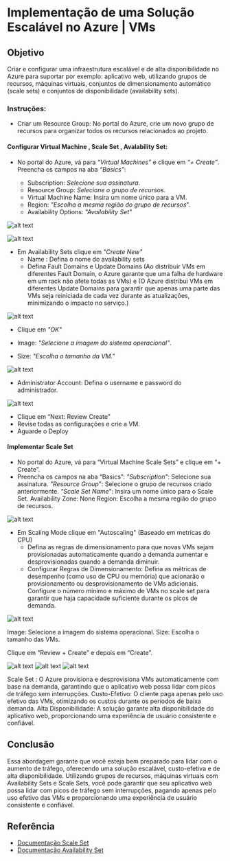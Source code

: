 # Implementação de uma Solução Escalável no Azure | VMs 

## Objetivo
Criar e configurar uma infraestrutura escalável e de alta disponibilidade no Azure para suportar por exemplo: aplicativo web, utilizando grupos de recursos, máquinas virtuais, conjuntos de dimensionamento automático (scale sets) e conjuntos de disponibilidade (availability sets).

### Instruções: 

- Criar um Resource Group:
No portal do Azure, crie um novo grupo de recursos para organizar todos os recursos relacionados ao projeto.

#### Configurar Virtual Machine , Scale Set , Avalability Set:

- No portal do Azure, vá para *“Virtual Machines”* e clique em *“+ Create”*.
Preencha os campos na aba *“Basics”*:

   - Subscription: *Selecione sua assinatura*.
   - Resource Group: *Selecione o grupo de recursos*.
   - Virtual Machine Name: Insira um nome único para a VM.
   - Region: *"Escolha a mesma região do grupo de recursos*".
   - Availability Options: *"Availability Set"*

![alt text](https://github.com/clouder-km/Challenge-Azure-Dio/blob/main/image/4%20-%20RECURSO%20VMS.PNG)

![alt text](https://github.com/clouder-km/Challenge-Azure-Dio/blob/main/image/4%20-%20RECURSO%20VMS%202.PNG)


- Em Availability Sets clique em *"Create New"*
  - Name : Defina o nome do availability sets
   - Defina Fault Domains e Update Domains (Ao distribuir VMs em diferentes Fault Domain, o Azure garante que uma falha de hardware em um rack não afete todas as VMs) e (O Azure distribui VMs em diferentes Update Domains para garantir que apenas uma parte das VMs seja reiniciada de cada vez durante as atualizações, minimizando o impacto no serviço.)

 
![alt text](https://github.com/clouder-km/Challenge-Azure-Dio/blob/main/image/4%20-%20CREATE%20AVAIBILITY%20SET.PNG)

   - Clique em *"OK"*

   - Image: *"Selecione a imagem do sistema operacional"*.
   - Size: *"Escolha o tamanho da VM."*
    
![alt text](https://github.com/clouder-km/Challenge-Azure-Dio/blob/main/image/4%20-%20RECURSO%20VMS%202.PNG)

- Administrator Account: Defina o username e password do administrador.

![alt text](https://github.com/clouder-km/Challenge-Azure-Dio/blob/main/image/4%20-%20ADMIN.PNG)

- Clique em “Next: Review Create"
- Revise todas as configurações e crie a VM.
- Aguarde o Deploy

#### Implementar Scale Set

- No portal do Azure, vá para “Virtual Machine Scale Sets” e clique em “+ Create”.
- Preencha os campos na aba “Basics”:
*"Subscription"*: Selecione sua assinatura.
*"Resource Group*": Selecione o grupo de recursos criado anteriormente.
*"Scale Set Name*": Insira um nome único para o Scale Set.
Availability Zone: None
Region: Escolha a mesma região do grupo de recursos.

![alt text](https://github.com/clouder-km/Challenge-Azure-Dio/blob/main/image/4%20-%20Scale%20Set%201.PNG)

- Em Scaling Mode clique em "Autoscaling" (Baseado em metricas do CPU)
  - Defina as regras de dimensionamento para que novas VMs sejam provisionadas automaticamente quando a demanda aumentar e desprovisionadas quando a demanda diminuir. 
  - Configurar Regras de Dimensionamento:
Defina as métricas de desempenho (como uso de CPU ou memória) que acionarão o provisionamento ou desprovisionamento de VMs adicionais.
Configure o número mínimo e máximo de VMs no scale set para garantir que haja capacidade suficiente durante os picos de demanda.

![alt text](https://github.com/clouder-km/Challenge-Azure-Dio/blob/main/image/4%20-%20Scale%20Set%202.PNG)


Image: Selecione a imagem do sistema operacional.
Size: Escolha o tamanho das VMs.

Clique em “Review + Create” e depois em “Create”.

![alt text](https://github.com/clouder-km/Challenge-Azure-Dio/blob/main/image/4%20-%20Scale%20Set%203.PNG)
![alt text](https://github.com/clouder-km/Challenge-Azure-Dio/blob/main/image/4%20-%20Scale%20set%204.PNG)
![alt text](https://github.com/clouder-km/Challenge-Azure-Dio/blob/main/image/4%20-%20Scale%20Set%205.PNG)


Scale Set : O Azure provisiona e desprovisiona VMs automaticamente com base na demanda, garantindo que o aplicativo web possa lidar com picos de tráfego sem interrupções.
Custo-Efetivo: O cliente paga apenas pelo uso efetivo das VMs, otimizando os custos durante os períodos de baixa demanda.
Alta Disponibilidade: A solução garante alta disponibilidade do aplicativo web, proporcionando uma experiência de usuário consistente e confiável.

## Conclusão

Essa abordagem garante que você esteja bem preparado para lidar com o aumento de tráfego, oferecendo uma solução escalável, custo-efetiva e de alta disponibilidade. Utilizando grupos de recursos, máquinas virtuais com Availability Sets e Scale Sets, você pode garantir que seu aplicativo web possa lidar com picos de tráfego sem interrupções, pagando apenas pelo uso efetivo das VMs e proporcionando uma experiência de usuário consistente e confiável.

## Referência
- [Documentação Scale Set](https://learn.microsoft.com/en-us/azure/virtual-machine-scale-sets/overview)
- [Documentação Availability Set](https://learn.microsoft.com/en-us/azure/virtual-machines/availability)
